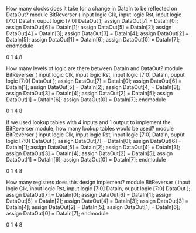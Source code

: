 How many clocks does it take for a change in DataIn to be reflected on DataOut?
module BitReverser (
 input logic Clk,
 input logic Rst,
 input logic [7:0] DataIn,
 ouput logic [7:0] DataOut
);
 assign DataOut[7] = DataIn[0];
 assign DataOut[6] = DataIn[1];
 assign DataOut[5] = DataIn[2];
 assign DataOut[4] = DataIn[3];
 assign DataOut[3] = DataIn[4];
 assign DataOut[2] = DataIn[5];
 assign DataOut[1] = DataIn[6];
 assign DataOut[0] = DataIn[7];
endmodule


0
1
4
8


How many levels of logic are there between DataIn and DataOut?
module BitReverser (
 input logic Clk,
 input logic Rst,
 input logic [7:0] DataIn,
 ouput logic [7:0] DataOut
);
 assign DataOut[7] = DataIn[0];
 assign DataOut[6] = DataIn[1];
 assign DataOut[5] = DataIn[2];
 assign DataOut[4] = DataIn[3];
 assign DataOut[3] = DataIn[4];
 assign DataOut[2] = DataIn[5];
 assign DataOut[1] = DataIn[6];
 assign DataOut[0] = DataIn[7];
endmodule


0
1
4
8


If we used lookup tables with 4 inputs and 1 output to implement the BitReverser module, how many lookup
tables would be used?
module BitReverser (
 input logic Clk,
 input logic Rst,
 input logic [7:0] DataIn,
 ouput logic [7:0] DataOut
);
 assign DataOut[7] = DataIn[0];
 assign DataOut[6] = DataIn[1];
 assign DataOut[5] = DataIn[2];
 assign DataOut[4] = DataIn[3];
 assign DataOut[3] = DataIn[4];
 assign DataOut[2] = DataIn[5];
 assign DataOut[1] = DataIn[6];
 assign DataOut[0] = DataIn[7];
endmodule


0
1
4
8


How many registers does this design implement?
module BitReverser (
 input logic Clk,
 input logic Rst,
 input logic [7:0] DataIn,
 ouput logic [7:0] DataOut
);
 assign DataOut[7] = DataIn[0];
 assign DataOut[6] = DataIn[1];
 assign DataOut[5] = DataIn[2];
 assign DataOut[4] = DataIn[3];
 assign DataOut[3] = DataIn[4];
 assign DataOut[2] = DataIn[5];
 assign DataOut[1] = DataIn[6];
 assign DataOut[0] = DataIn[7];
endmodule

0
1
4
8


